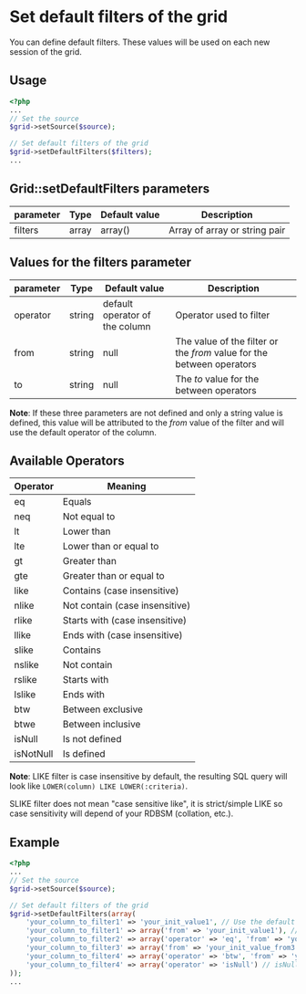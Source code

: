 Set default filters of the grid
===============================

You can define default filters. These values will be used on each new session of the grid.

## Usage

```php
<?php
...
// Set the source
$grid->setSource($source);

// Set default filters of the grid
$grid->setDefaultFilters($filters);
...
```

## Grid::setDefaultFilters parameters

| parameter | Type | Default value | Description |
| --------- | ---- | ------------- | ----------- |
| filters | array | array() | Array of array or string pair |

## Values for the filters parameter

| parameter | Type | Default value | Description |
| --------- | ---- | ------------- | ----------- |
| operator | string | default operator of the column | Operator used to filter |
| from | string | null | The value of the filter or the _from_ value for the between operators |
| to | string | null | The _to_ value for the between operators |

**Note**: If these three parameters are not defined and only a string value is defined, this value will be attributed to the _from_ value of the filter and will use the default operator of the column.

## Available Operators

| Operator | Meaning |
| -------- | ------- |
| eq | Equals |
| neq | Not equal to |
| lt | Lower than |
| lte | Lower than or equal to |
| gt | Greater than |
| gte | Greater than or equal to |
| like | Contains (case insensitive) |
| nlike | Not contain (case insensitive) |
| rlike | Starts with (case insensitive) |
| llike | Ends with (case insensitive) |
| slike | Contains |
| nslike | Not contain |
| rslike | Starts with |
| lslike | Ends with |
| btw | Between exclusive |
| btwe | Between inclusive |
| isNull | Is not defined |
| isNotNull | Is defined |

**Note**: LIKE filter is case insensitive by default, the resulting SQL query will look like `LOWER(column) LIKE LOWER(:criteria)`.

SLIKE filter does not mean "case sensitive like", it is strict/simple LIKE so case sensitivity will depend of your RDBSM (collation, etc.).

## Example

```php
<?php
...
// Set the source
$grid->setSource($source);

// Set default filters of the grid
$grid->setDefaultFilters(array(
    'your_column_to_filter1' => 'your_init_value1', // Use the default operator of the column
    'your_column_to_filter1' => array('from' => 'your_init_value1'), // Use the default operator of the column
    'your_column_to_filter2' => array('operator' => 'eq', 'from' => 'your_init_value_from2'), // Define an operator
    'your_column_to_filter3' => array('from' => 'your_init_value_from3', 'to' => 'your_init_value_to3'), // Range filter with the default operator 'btw'
    'your_column_to_filter4' => array('operator' => 'btw', 'from' => 'your_init_value_from4', 'to' => 'your_init_value_to4') // Range filter with the operator 'tbw'
    'your_column_to_filter4' => array('operator' => 'isNull') // isNull operator
));
...
```
